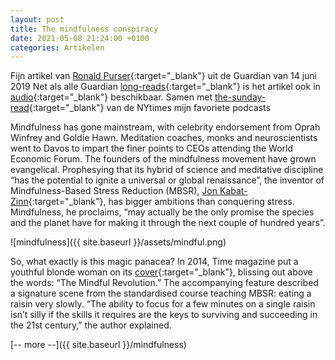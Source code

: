 ```yaml
---
layout: post
title: The mindfulness conspiracy
date: 2021-05-08 21:24:00 +0100
categories: Artikelen
---
```


 Fijn artikel van [Ronald Purser](https://www.theguardian.com/profile/ronald-purser){:target="_blank"} uit de Guardian van 14 juni 2019 Net als alle Guardian [long-reads](https://www.theguardian.com/news/series/the-long-read){:target="_blank"} is het artikel ook in [audio](https://www.theguardian.com/news/series/the-audio-long-read){:target="_blank"} beschikbaar. Samen met [the-sunday-read](https://www.nytimes.com/spotlight/the-sunday-read){:target="_blank"} van de NYtimes mijn favoriete podcasts

Mindfulness has gone mainstream, with celebrity endorsement from Oprah Winfrey and Goldie Hawn. Meditation coaches, monks and neuroscientists went to Davos to impart the finer points to CEOs attending the World Economic Forum. The founders of the mindfulness movement have grown evangelical. Prophesying that its hybrid of science and meditative discipline “has the potential to ignite a universal or global renaissance”, the inventor of Mindfulness-Based Stress Reduction (MBSR), [Jon Kabat-Zinn](https://www.theguardian.com/lifeandstyle/2017/oct/22/mindfulness-jon-kabat-zinn-depression-trump-grenfell){:target="_blank"}, has bigger ambitions than conquering stress. Mindfulness, he proclaims, “may actually be the only promise the species and the planet have for making it through the next couple of hundred years”.

![mindfulness]({{ site.baseurl }}/assets/mindful.png)

So, what exactly is this magic panacea? In 2014, Time magazine put a youthful blonde woman on its [cover](http://content.time.com/time/covers/0,16641,20140203,00.html){:target="_blank"}, blissing out above the words: “The Mindful Revolution.” The accompanying feature described a signature scene from the standardised course teaching MBSR: eating a raisin very slowly. “The ability to focus for a few minutes on a single raisin isn’t silly if the skills it requires are the keys to surviving and succeeding in the 21st century,” the author explained.

[-- more --]({{ site.baseurl }}/mindfulness)

